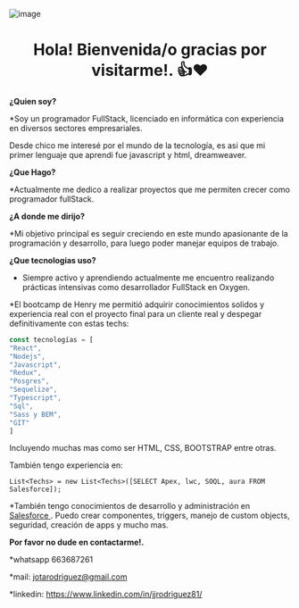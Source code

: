 ![image](https://user-images.githubusercontent.com/65400450/221439537-4e43a51d-453b-48b5-9659-d6ffc6bada4a.png)


<h1 align="center">Hola! Bienvenida/o gracias por visitarme!. 👍❤</h1>

**¿Quien soy?**

*Soy un programador FullStack, licenciado en informática con 
experiencia en diversos sectores empresariales.


Desde chico me interesé por el mundo de la tecnología, es asi que mi primer lenguaje que aprendi fue javascript y html, dreamweaver.

**¿Que Hago?**

*Actualmente me dedico a realizar proyectos que me permiten crecer como programador fullStack.

**¿A donde me dirijo?**

*Mi objetivo principal es seguir creciendo en este mundo apasionante de la programación y desarrollo, para luego poder manejar equipos de trabajo.

**¿Que tecnologias uso?**

* Siempre activo y aprendiendo actualmente me encuentro realizando prácticas intensivas como desarrollador FullStack en Oxygen.

*El bootcamp de Henry me permitió adquirir conocimientos solidos y experiencia real con el proyecto final para un cliente real y despegar definitivamente con estas techs: 

```js
const tecnologías = [
"React",
"Nodejs",
"Javascript",
"Redux",
"Posgres",
"Sequelize",
"Typescript",
"Sql",
"Sass y BEM",
"GIT"
]
```
Incluyendo muchas mas como ser HTML, CSS, BOOTSTRAP entre otras.

También tengo experiencia en:

```Salesforce
List<Techs> = new List<Techs>([SELECT Apex, lwc, SOQL, aura FROM Salesforce]);
```




*También tengo conocimientos de desarrollo y administración en <a href="https://trailblazer.me/id/lrodriguez21"> Salesforce </a>. Puedo crear componentes, triggers, manejo de custom objects, seguridad, creación de apps y mucho mas. 

**Por favor no dude en contactarme!.**

*whatsapp 663687261

*mail: jotarodriguez@gmail.com

*linkedin: https://www.linkedin.com/in/jjrodriguez81/


